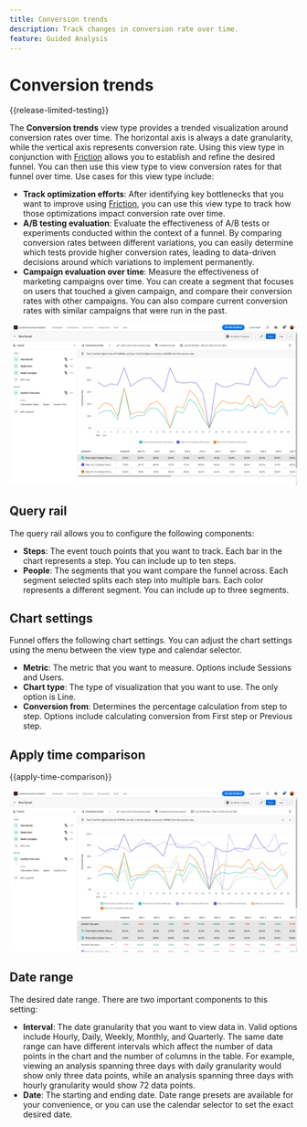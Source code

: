 ```yaml
---
title: Conversion trends
description: Track changes in conversion rate over time.
feature: Guided Analysis
---
```

# Conversion trends

{{release-limited-testing}}

The **Conversion trends** view type provides a trended visualization around conversion rates over time. The horizontal axis is always a date granularity, while the vertical axis represents conversion rate. Using this view type in conjunction with [Friction](friction.md) allows you to establish and refine the desired funnel. You can then use this view type to view conversion rates for that funnel over time. Use cases for this view type include:

* **Track optimization efforts**: After identifying key bottlenecks that you want to improve using [Friction](friction.md), you can use this view type to track how those optimizations impact conversion rate over time.
* **A/B testing evaluation**: Evaluate the effectiveness of A/B tests or experiments conducted within the context of a funnel. By comparing conversion rates between different variations, you can easily determine which tests provide higher conversion rates, leading to data-driven decisions around which variations to implement permanently.
* **Campaign evaluation over time**: Measure the effectiveness of marketing campaigns over time. You can create a segment that focuses on users that touched a given campaign, and compare their conversion rates with other campaigns. You can also compare current conversion rates with similar campaigns that were run in the past.

![Conversion trends](../assets/conversion-trends.png)

## Query rail

The query rail allows you to configure the following components:

* **Steps**: The event touch points that you want to track. Each bar in the chart represents a step. You can include up to ten steps.
* **People**: The segments that you want compare the funnel across. Each segment selected splits each step into multiple bars. Each color represents a different segment. You can include up to three segments.

## Chart settings

Funnel offers the following chart settings. You can adjust the chart settings using the menu between the view type and calendar selector.

* **Metric**: The metric that you want to measure. Options include Sessions and Users.
* **Chart type**: The type of visualization that you want to use. The only option is Line.
* **Conversion from**: Determines the percentage calculation from step to step. Options include calculating conversion from First step or Previous step.

## Apply time comparison

{{apply-time-comparison}}

![Conversion trends time compare](../assets/conversion-trends-compare.png)

## Date range

The desired date range. There are two important components to this setting:

* **Interval**: The date granularity that you want to view data in. Valid options include Hourly, Daily, Weekly, Monthly, and Quarterly. The same date range can have different intervals which affect the number of data points in the chart and the number of columns in the table. For example, viewing an analysis spanning three days with daily granularity would show only three data points, while an analysis spanning three days with hourly granularity would show 72 data points.
* **Date**: The starting and ending date. Date range presets are available for your convenience, or you can use the calendar selector to set the exact desired date.

